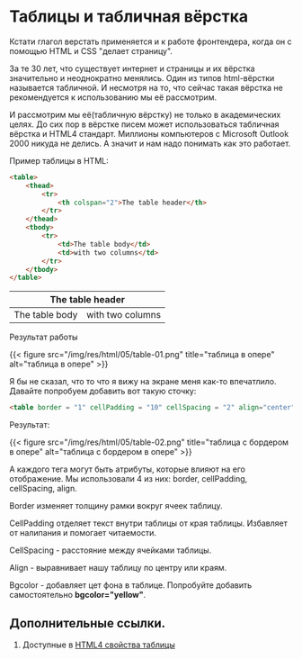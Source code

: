 # Таблицы и табличная вёрстка

Кстати глагол верстать применяется и к работе фронтендера, когда он с помощью HTML и CSS "делает страницу".

За те 30 лет, что существует интернет и страницы и их вёрстка значительно и неоднократно менялись. Один из типов html-вёрстки называется табличной. И несмотря на то, что сейчас такая вёрстка не рекомендуется к использованию мы её рассмотрим. 

И рассмотрим мы её(табличную вёрстку) не только в академических целях. До сих пор в вёрстке писем может использоваться табличная вёрстка и HTML4 стандарт. Миллионы компьютеров с Microsoft Outlook 2000 никуда не делись. А значит и нам надо понимать как это работает.  

Пример таблицы в HTML:

```HTML
<table>
    <thead>
        <tr>
            <th colspan="2">The table header</th>
        </tr>
    </thead>
    <tbody>
        <tr>
            <td>The table body</td>
            <td>with two columns</td>
        </tr>
    </tbody>
</table>
```

<html>
<table>
    <thead>
        <tr>
            <th colspan="2">The table header</th>
        </tr>
    </thead>
    <tbody>
        <tr>
            <td>The table body</td>
            <td>with two columns</td>
        </tr>
    </tbody>
</table>
</html>

Результат работы

{{< figure src="/img/res/html/05/table-01.png" title="таблица в опере" alt="таблица в опере" >}}

Я бы не сказал, что то что я вижу на экране меня как-то впечатлило.
Давайте попробуем добавить вот такую сточку: 

```HTML
<table border = "1" cellPadding = "10" cellSpacing = "2" align="center"></code>
```

Результат:

{{< figure src="/img/res/html/05/table-02.png" title="таблица с бордером в опере" alt="таблица с бордером в опере" >}}

А каждого тега могут быть атрибуты, которые влияют на его отображение. Мы использовали 4 из них: border, cellPadding, cellSpacing, align.

Border изменяет толщину рамки вокруг ячеек таблицу.

CellPadding отделяет текст внутри таблицы от края таблицы. Избавляет от налипания и помогает читаемости. 

CellSpacing - расстояние между ячейками таблицы.

Align - выравнивает нашу таблицу по центру или краям. 

Bgcolor - добавляет цет фона в таблице. Попробуйте добавить самостоятельно **bgcolor="yellow"**.

## Дополнительные ссылки.

1. Доступные в [HTML4 свойства таблицы](https://www.w3.org/TR/html4/struct/tables.html) 
